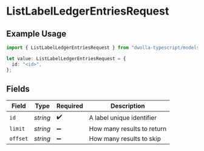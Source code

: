 # ListLabelLedgerEntriesRequest

## Example Usage

```typescript
import { ListLabelLedgerEntriesRequest } from "dwolla-typescript/models/operations";

let value: ListLabelLedgerEntriesRequest = {
  id: "<id>",
};
```

## Fields

| Field                      | Type                       | Required                   | Description                |
| -------------------------- | -------------------------- | -------------------------- | -------------------------- |
| `id`                       | *string*                   | :heavy_check_mark:         | A label unique identifier  |
| `limit`                    | *string*                   | :heavy_minus_sign:         | How many results to return |
| `offset`                   | *string*                   | :heavy_minus_sign:         | How many results to skip   |